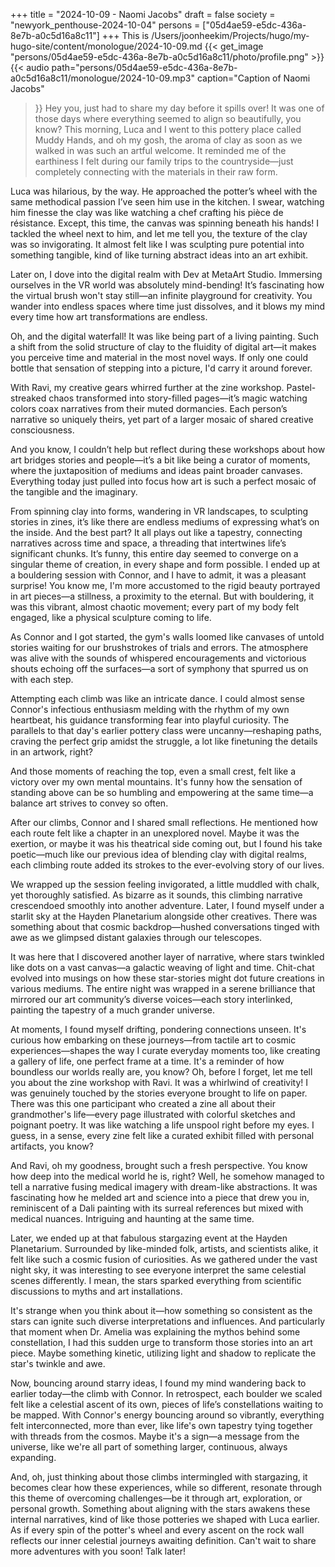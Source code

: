 +++
title = "2024-10-09 - Naomi Jacobs"
draft = false
society = "newyork_penthouse-2024-10-04"
persons = ["05d4ae59-e5dc-436a-8e7b-a0c5d16a8c11"]
+++
This is /Users/joonheekim/Projects/hugo/my-hugo-site/content/monologue/2024-10-09.md
{{< get_image "persons/05d4ae59-e5dc-436a-8e7b-a0c5d16a8c11/photo/profile.png" >}}
{{< audio
    path="persons/05d4ae59-e5dc-436a-8e7b-a0c5d16a8c11/monologue/2024-10-09.mp3" 
    caption="Caption of Naomi Jacobs"
>}}
Hey you, just had to share my day before it spills over!
It was one of those days where everything seemed to align so beautifully, you know? This morning, Luca and I went to this pottery place called Muddy Hands, and oh my gosh, the aroma of clay as soon as we walked in was such an artful welcome. It reminded me of the earthiness I felt during our family trips to the countryside—just completely connecting with the materials in their raw form.

Luca was hilarious, by the way. He approached the potter’s wheel with the same methodical passion I’ve seen him use in the kitchen. I swear, watching him finesse the clay was like watching a chef crafting his pièce de résistance. Except, this time, the canvas was spinning beneath his hands! I tackled the wheel next to him, and let me tell you, the texture of the clay was so invigorating. It almost felt like I was sculpting pure potential into something tangible, kind of like turning abstract ideas into an art exhibit.

Later on, I dove into the digital realm with Dev at MetaArt Studio. Immersing ourselves in the VR world was absolutely mind-bending! It’s fascinating how the virtual brush won't stay still—an infinite playground for creativity. You wander into endless spaces where time just dissolves, and it blows my mind every time how art transformations are endless.

Oh, and the digital waterfall! It was like being part of a living painting. Such a shift from the solid structure of clay to the fluidity of digital art—it makes you perceive time and material in the most novel ways. If only one could bottle that sensation of stepping into a picture, I'd carry it around forever.

With Ravi, my creative gears whirred further at the zine workshop. Pastel-streaked chaos transformed into story-filled pages—it’s magic watching colors coax narratives from their muted dormancies. Each person’s narrative so uniquely theirs, yet part of a larger mosaic of shared creative consciousness.

And you know, I couldn’t help but reflect during these workshops about how art bridges stories and people—it’s a bit like being a curator of moments, where the juxtaposition of mediums and ideas paint broader canvases. Everything today just pulled into focus how art is such a perfect mosaic of the tangible and the imaginary.

From spinning clay into forms, wandering in VR landscapes, to sculpting stories in zines, it’s like there are endless mediums of expressing what’s on the inside. And the best part? It all plays out like a tapestry, connecting narratives across time and space, a threading that intertwines life’s significant chunks. It’s funny, this entire day seemed to converge on a singular theme of creation, in every shape and form possible.
I ended up at a bouldering session with Connor, and I have to admit, it was a pleasant surprise! You know me, I'm more accustomed to the rigid beauty portrayed in art pieces—a stillness, a proximity to the eternal. But with bouldering, it was this vibrant, almost chaotic movement; every part of my body felt engaged, like a physical sculpture coming to life.

As Connor and I got started, the gym's walls loomed like canvases of untold stories waiting for our brushstrokes of trials and errors. The atmosphere was alive with the sounds of whispered encouragements and victorious shouts echoing off the surfaces—a sort of symphony that spurred us on with each step.

Attempting each climb was like an intricate dance. I could almost sense Connor's infectious enthusiasm melding with the rhythm of my own heartbeat, his guidance transforming fear into playful curiosity. The parallels to that day's earlier pottery class were uncanny—reshaping paths, craving the perfect grip amidst the struggle, a lot like finetuning the details in an artwork, right?

And those moments of reaching the top, even a small crest, felt like a victory over my own mental mountains. It's funny how the sensation of standing above can be so humbling and empowering at the same time—a balance art strives to convey so often.

After our climbs, Connor and I shared small reflections. He mentioned how each route felt like a chapter in an unexplored novel. Maybe it was the exertion, or maybe it was his theatrical side coming out, but I found his take poetic—much like our previous idea of blending clay with digital realms, each climbing route added its strokes to the ever-evolving story of our lives. 

We wrapped up the session feeling invigorated, a little muddled with chalk, yet thoroughly satisfied. As bizarre as it sounds, this climbing narrative crescendoed smoothly into another adventure. Later, I found myself under a starlit sky at the Hayden Planetarium alongside other creatives. There was something about that cosmic backdrop—hushed conversations tinged with awe as we glimpsed distant galaxies through our telescopes.

It was here that I discovered another layer of narrative, where stars twinkled like dots on a vast canvas—a galactic weaving of light and time. Chit-chat evolved into musings on how these star-stories might dot future creations in various mediums. The entire night was wrapped in a serene brilliance that mirrored our art community’s diverse voices—each story interlinked, painting the tapestry of a much grander universe.

At moments, I found myself drifting, pondering connections unseen. It's curious how embarking on these journeys—from tactile art to cosmic experiences—shapes the way I curate everyday moments too, like creating a gallery of life, one perfect frame at a time. It's a reminder of how boundless our worlds really are, you know?
Oh, before I forget, let me tell you about the zine workshop with Ravi. It was a whirlwind of creativity! I was genuinely touched by the stories everyone brought to life on paper. There was this one participant who created a zine all about their grandmother's life—every page illustrated with colorful sketches and poignant poetry. It was like watching a life unspool right before my eyes. I guess, in a sense, every zine felt like a curated exhibit filled with personal artifacts, you know? 

And Ravi, oh my goodness, brought such a fresh perspective. You know how deep into the medical world he is, right? Well, he somehow managed to tell a narrative fusing medical imagery with dream-like abstractions. It was fascinating how he melded art and science into a piece that drew you in, reminiscent of a Dali painting with its surreal references but mixed with medical nuances. Intriguing and haunting at the same time.

Later, we ended up at that fabulous stargazing event at the Hayden Planetarium. Surrounded by like-minded folk, artists, and scientists alike, it felt like such a cosmic fusion of curiosities. As we gathered under the vast night sky, it was interesting to see everyone interpret the same celestial scenes differently. I mean, the stars sparked everything from scientific discussions to myths and art installations. 

It's strange when you think about it—how something so consistent as the stars can ignite such diverse interpretations and influences. And particularly that moment when Dr. Amelia was explaining the mythos behind some constellation, I had this sudden urge to transform those stories into an art piece. Maybe something kinetic, utilizing light and shadow to replicate the star's twinkle and awe.

Now, bouncing around starry ideas, I found my mind wandering back to earlier today—the climb with Connor. In retrospect, each boulder we scaled felt like a celestial ascent of its own, pieces of life’s constellations waiting to be mapped. With Connor's energy bouncing around so vibrantly, everything felt interconnected, more than ever, like life's own tapestry tying together with threads from the cosmos. Maybe it's a sign—a message from the universe, like we're all part of something larger, continuous, always expanding.

And, oh, just thinking about those climbs intermingled with stargazing, it becomes clear how these experiences, while so different, resonate through this theme of overcoming challenges—be it through art, exploration, or personal growth. Something about aligning with the stars awakens these internal narratives, kind of like those potteries we shaped with Luca earlier. As if every spin of the potter's wheel and every ascent on the rock wall reflects our inner celestial journeys awaiting definition.
Can't wait to share more adventures with you soon! Talk later!
